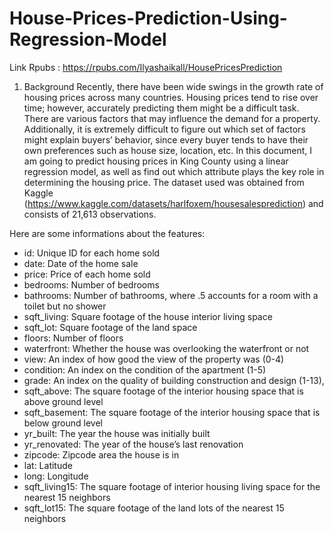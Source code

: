# House-Prices-Prediction-Using-Regression-Model
Link Rpubs : https://rpubs.com/Ilyashaikall/HousePricesPrediction

1. Background
Recently, there have been wide swings in the growth rate of housing prices across many countries. Housing prices tend to rise over time; however, accurately predicting them might be a difficult task. There are various factors that may influence the demand for a property. Additionally, it is extremely difficult to figure out which set of factors might explain buyers’ behavior, since every buyer tends to have their own preferences such as house size, location, etc. In this document, I am going to predict housing prices in King County using a linear regression model, as well as find out which attribute plays the key role in determining the housing price. The dataset used was obtained from Kaggle (https://www.kaggle.com/datasets/harlfoxem/housesalesprediction) and consists of 21,613 observations.

Here are some informations about the features:

- id: Unique ID for each home sold
- date: Date of the home sale
- price: Price of each home sold
- bedrooms: Number of bedrooms
- bathrooms: Number of bathrooms, where .5 accounts for a room with a toilet but no shower
- sqft_living: Square footage of the house interior living space
- sqft_lot: Square footage of the land space
- floors: Number of floors
- waterfront: Whether the house was overlooking the waterfront or not
- view: An index of how good the view of the property was (0-4)
- condition: An index on the condition of the apartment (1-5)
- grade: An index on the quality of building construction and design (1-13),
- sqft_above: The square footage of the interior housing space that is above ground level
- sqft_basement: The square footage of the interior housing space that is below ground level
- yr_built: The year the house was initially built
- yr_renovated: The year of the house’s last renovation
- zipcode: Zipcode area the house is in
- lat: Latitude
- long: Longitude
- sqft_living15: The square footage of interior housing living space for the nearest 15 neighbors
- sqft_lot15: The square footage of the land lots of the nearest 15 neighbors
